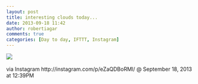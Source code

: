 ```yaml
---
layout: post
title: interesting clouds today...
date: 2013-09-18 11:42
author: robertiagar
comments: true
categories: [Day to day, IFTTT, Instagram]
---
```

<div><img src='http://distilleryimage9.s3.amazonaws.com/2e5f9780204611e386a922000a1fb703_7.jpg' /><br /><br /><div>via Instagram http://instagram.com/p/eZaQDBoRMl/ @ September 18, 2013 at 12:39PM</div><br /></div>
